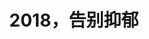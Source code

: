 ---
title: 2018，告别抑郁
tags: [介绍, 孤独症, ASD]
color: warning
description: 抑郁的反面不是快乐，而是活力。新年快乐！希望2018没有抑郁。
external_url: http://mp.weixin.qq.com/s?__biz=MzIyMzgyMjY5NQ==&amp;mid=2247483673&amp;idx=1&amp;sn=d95e671c77908d0ee78a1806facf5fb5&amp;chksm=e8191711df6e9e07067980f341e6b9e5409383cce0435d46c7c67410b1667b91d0f58688254f&amp;scene=27#wechat_redirect
---